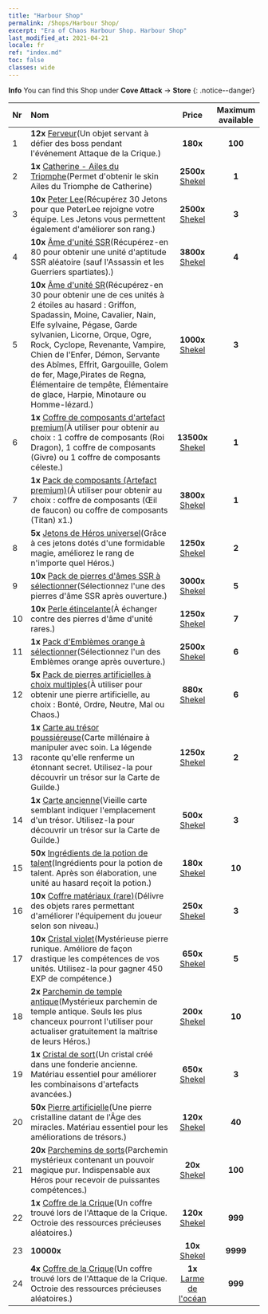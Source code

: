 ```yaml
---
title: "Harbour Shop"
permalink: /Shops/Harbour Shop/
excerpt: "Era of Chaos Harbour Shop. Harbour Shop"
last_modified_at: 2021-04-21
locale: fr
ref: "index.md"
toc: false
classes: wide
---
```


**Info** You can find this Shop under **Cove Attack** -> **Store** 
{: .notice--danger}

  |  Nr  |      Nom      |         Price        |   Maximum available      |
  |:-----|:---------------|:--------------------:|:------------------------:|
  | 1 |  **12x** [Ferveur](/fr/Items/con_954/)(Un objet servant à défier des boss pendant l'événement Attaque de la Crique.) |  **180x** <i class="fas fa-gem"/>  | **100** |
  | 2 |  **1x** [Catherine - Ailes du Triomphe](/fr/Items/con_1032/)(Permet d'obtenir le skin Ailes du Triomphe de Catherine) |  **2500x** [Shekel](/fr/Items/con_950/)  | **1** |
  | 3 |  **10x** [Peter Lee](/fr/Items/her_397/)(Récupérez 30 Jetons pour que PeterLee rejoigne votre équipe. Les Jetons vous permettent également d'améliorer son rang.) |  **2500x** [Shekel](/fr/Items/con_950/)  | **3** |
  | 4 |  **10x** [Âme d'unité SSR](/fr/Items/con_535/)(Récupérez-en 80 pour obtenir une unité d'aptitude SSR aléatoire (sauf l'Assassin et les Guerriers spartiates).) |  **3800x** [Shekel](/fr/Items/con_950/)  | **4** |
  | 5 |  **10x** [Âme d'unité SR](/fr/Items/con_534/)(Récupérez-en 30 pour obtenir une de ces unités à 2 étoiles au hasard : Griffon, Spadassin, Moine, Cavalier, Nain, Elfe sylvaine, Pégase, Garde sylvanien, Licorne, Orque, Ogre, Rock, Cyclope, Revenante, Vampire, Chien de l'Enfer, Démon, Servante des Abîmes, Effrit, Gargouille, Golem de fer, Mage,Pirates de Regna, Élémentaire de tempête, Élémentaire de glace, Harpie, Minotaure ou Homme-lézard.) |  **1000x** [Shekel](/fr/Items/con_950/)  | **3** |
  | 6 |  **1x** [Coffre de composants d'artefact premium](/fr/Items/con_1740/)(À utiliser pour obtenir au choix : 1 coffre de composants (Roi Dragon), 1 coffre de composants (Givre) ou 1 coffre de composants céleste.) |  **13500x** [Shekel](/fr/Items/con_950/)  | **1** |
  | 7 |  **1x** [Pack de composants (Artefact premium)](/fr/Items/con_1433/)(À utiliser pour obtenir au choix : coffre de composants (Œil de faucon) ou coffre de composants (Titan) x1.) |  **3800x** [Shekel](/fr/Items/con_950/)  | **1** |
  | 8 |  **5x** [Jetons de Héros universel](/fr/Items/her_358/)(Grâce à ces jetons dotés d'une formidable magie, améliorez le rang de n'importe quel Héros.) |  **1250x** [Shekel](/fr/Items/con_950/)  | **2** |
  | 9 |  **10x** [Pack de pierres d'âmes SSR à sélectionner](/fr/Items/con_1105/)(Sélectionnez l'une des pierres d'âme SSR après ouverture.) |  **3000x** [Shekel](/fr/Items/con_950/)  | **5** |
  | 10 |  **10x** [Perle étincelante](/fr/Items/con_527/)(À échanger contre des pierres d'âme d'unité rares.) |  **1250x** [Shekel](/fr/Items/con_950/)  | **7** |
  | 11 |  **1x** [Pack d'Emblèmes orange à sélectionner](/fr/Items/con_1104/)(Sélectionnez l'un des Emblèmes orange après ouverture.) |  **2500x** [Shekel](/fr/Items/con_950/)  | **6** |
  | 12 |  **5x** [Pack de pierres artificielles à choix multiples](/fr/Items/con_1480/)(À utiliser pour obtenir une pierre artificielle, au choix : Bonté, Ordre, Neutre, Mal ou Chaos.) |  **880x** [Shekel](/fr/Items/con_950/)  | **6** |
  | 13 |  **1x** [Carte au trésor poussiéreuse](/fr/Items/con_1156/)(Carte millénaire à manipuler avec soin. La légende raconte qu'elle renferme un étonnant secret. Utilisez-la pour découvrir un trésor sur la Carte de Guilde.) |  **1250x** [Shekel](/fr/Items/con_950/)  | **2** |
  | 14 |  **1x** [Carte ancienne](/fr/Items/con_1155/)(Vieille carte semblant indiquer l'emplacement d'un trésor. Utilisez-la pour découvrir un trésor sur la Carte de Guilde.) |  **500x** [Shekel](/fr/Items/con_950/)  | **3** |
  | 15 |  **50x** [Ingrédients de la potion de talent](/fr/Items/con_1120/)(Ingrédients pour la potion de talent. Après son élaboration, une unité au hasard reçoit la potion.) |  **180x** [Shekel](/fr/Items/con_950/)  | **10** |
  | 16 |  **10x** [Coffre matériaux (rare)](/fr/Items/con_757/)(Délivre des objets rares permettant d'améliorer l'équipement du joueur selon son niveau.) |  **250x** [Shekel](/fr/Items/con_950/)  | **3** |
  | 17 |  **10x** [Cristal violet](/fr/Items/con_720/)(Mystérieuse pierre runique. Améliore de façon drastique les compétences de vos unités. Utilisez-la pour gagner 450 EXP de compétence.) |  **650x** [Shekel](/fr/Items/con_950/)  | **5** |
  | 18 |  **2x** [Parchemin de temple antique](/fr/Items/con_697/)(Mystérieux parchemin de temple antique. Seuls les plus chanceux pourront l'utiliser pour actualiser gratuitement la maîtrise de leurs Héros.) |  **200x** [Shekel](/fr/Items/con_950/)  | **10** |
  | 19 |  **1x** [Cristal de sort](/fr/Items/art_189/)(Un cristal créé dans une fonderie ancienne. Matériau essentiel pour améliorer les combinaisons d'artefacts avancées.) |  **650x** [Shekel](/fr/Items/con_950/)  | **3** |
  | 20 |  **50x** [Pierre artificielle](/fr/Items/art_188/)(Une pierre cristalline datant de l'Âge des miracles. Matériau essentiel pour les améliorations de trésors.) |  **120x** [Shekel](/fr/Items/con_950/)  | **40** |
  | 21 |  **20x** [Parchemins de sorts](/fr/Items/con_694/)(Parchemin mystérieux contenant un pouvoir magique pur. Indispensable aux Héros pour recevoir de puissantes compétences.) |  **20x** [Shekel](/fr/Items/con_950/)  | **100** |
  | 22 |  **1x** [Coffre de la Crique](/fr/Items/con_1093/)(Un coffre trouvé lors de l'Attaque de la Crique. Octroie des ressources précieuses aléatoires.) |  **120x** [Shekel](/fr/Items/con_950/)  | **999** |
  | 23 |  **10000x** <i class="fas fa-coins"/> |  **10x** [Shekel](/fr/Items/con_950/)  | **9999** |
  | 24 |  **4x** [Coffre de la Crique](/fr/Items/con_1093/)(Un coffre trouvé lors de l'Attaque de la Crique. Octroie des ressources précieuses aléatoires.) |  **1x** [Larme de l'océan](/fr/Items/con_955/)  | **999** |

